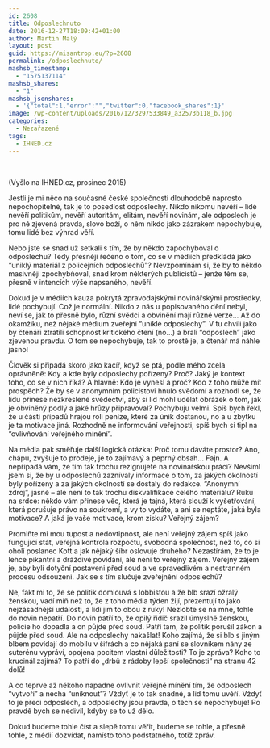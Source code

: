 ```yaml
---
id: 2608
title: Odposlechnuto
date: 2016-12-27T18:09:42+01:00
author: Martin Malý
layout: post
guid: https://misantrop.eu/?p=2608
permalink: /odposlechnuto/
mashsb_timestamp:
  - "1575137114"
mashsb_shares:
  - "1"
mashsb_jsonshares:
  - '{"total":1,"error":"","twitter":0,"facebook_shares":1}'
image: /wp-content/uploads/2016/12/3297533849_a32573b118_b.jpg
categories:
  - Nezařazené
tags:
  - IHNED.cz
---
```

&nbsp;

(Vyšlo na IHNED.cz, prosinec 2015)

<span style="font-weight: 400;">Jestli je mi něco na současné české společnosti dlouhodobě naprosto nepochopitelné, tak je to posedlost odposlechy. Nikdo nikomu nevěří &#8211; lidé nevěří politikům, nevěří autoritám, elitám, nevěří novinám, ale odposlech je pro ně zjevená pravda, slovo boží, o něm nikdo jako zázrakem nepochybuje, tomu lidé bez výhrad věří.</span>

<span style="font-weight: 400;">Nebo jste se snad už setkali s tím, že by někdo zapochyboval o odposlechu? Tedy přesněji řečeno o tom, co se v médiích předkládá jako “uniklý materiál z policejních odposlechů”? Nevzpomínám si, že by to někdo masivněji zpochybňoval, snad krom některých publicistů &#8211; jenže těm se, přesně v intencích výše napsaného, nevěří.</span>

<span style="font-weight: 400;">Dokud je v médiích kauza pokrytá zpravodajskými novinářskými prostředky, lidé pochybují. Což je normální. Nikdo z nás u popisovaného dění nebyl, neví se, jak to přesně bylo, různí svědci a obvinění mají různé verze… Až do okamžiku, než nějaké médium zveřejní “uniklé odposlechy”. V tu chvíli jako by čtenáři ztratili schopnost kritického čtení (no…) a brali “odposlech” jako zjevenou pravdu. O tom se nepochybuje, tak to prostě je, a čtenář má náhle jasno!</span>

<span style="font-weight: 400;">Člověk si připadá skoro jako kacíř, když se ptá, podle mého zcela oprávněně: Kdy a kde byly odposlechy pořízeny? Proč? Jaký je kontext toho, co se v nich říká? A hlavně: Kdo je vynesl a proč? Kdo z toho může mít prospěch? Že by se v anonymním policistovi hnulo svědomí a rozhodl se, že lidu přinese nezkreslené svědectví, aby si lid mohl udělat obrázek o tom, jak je obviněný podlý a jaké hrůzy připravoval? Pochybuju velmi. Spíš bych řekl, že u části případů hrajou roli peníze, které za únik dostanou, no a u zbytku je ta motivace jiná. Rozhodně ne informování veřejnosti, spíš bych si tipl na “ovlivňování veřejného mínění”.</span>

<span style="font-weight: 400;">Na média pak směřuje další logická otázka: Proč tomu dáváte prostor? Ano, chápu, zvyšuje to prodeje, je to zajímavý a peprný obsah… Fajn. A nepřipadá vám, že tím tak trochu rezignujete na novinářskou práci? Nevšiml jsem si, že by u odposlechů zaznívaly informace o tom, za jakých okolností byly pořízeny a za jakých okolností se dostaly do redakce. “Anonymní zdroj”, jasně &#8211; ale není to tak trochu diskvalifikace celého materiálu? Ruku na srdce: někdo vám přinese věc, která je tajná, která slouží k vyšetřování, která porušuje právo na soukromí, a vy to vydáte, a ani se neptáte, jaká byla motivace? A jaká je vaše motivace, krom zisku? Veřejný zájem?</span>

<span style="font-weight: 400;">Promiňte mi mou tupost a nedovtipnost, ale není veřejný zájem spíš jako fungující stát, veřejná kontrola rozpočtu, svobodná společnost, než to, co si oholí poslanec Kott a jak nějaký šíbr oslovuje druhého? Nezastírám, že to je lehce pikantní a dráždivé povídání, ale není to veřejný zájem. Veřejný zájem je, aby byli dotyční postaveni před soud a ve spravedlivém a nestranném procesu odsouzeni. Jak se s tím slučuje zveřejnění odposlechů?</span>

<span style="font-weight: 400;">Ne, fakt mi to, že se politik domlouvá s lobbistou a že blb srazí ožralý ženskou, vadí míň než to, že z toho média týden žijí, prezentují to jako nejzásadnější události, a lidi jim to obou z ruky! Nezlobte se na mne, tohle do novin nepatří. Do novin patří to, že opilý řidič srazil úmyslně ženskou, policie ho dopadla a on půjde před soud. Patří tam, že politik porušil zákon a půjde před soud. Ale na odposlechy nakašlat! Koho zajímá, že si blb s jiným blbem povídají do mobilu v šifrách a co nějaká paní se slovníkem nány ze suterénu vypráví, opojena pocitem vlastní důležitosti? To je zpráva? Koho to krucinál zajímá? To patří do „drbů z rádoby lepší společnosti“ na stranu 42 dolů!</span>

<span style="font-weight: 400;">A co teprve až někoho napadne ovlivnit veřejné mínění tím, že odposlech “vytvoří” a nechá “uniknout”? Vždyť je to tak snadné, a lid tomu uvěří. Vždyť to je přeci odposlech, a odposlechy jsou pravda, o těch se nepochybuje! Po pravdě bych se nedivil, kdyby se to už dělo.</span>

<span style="font-weight: 400;">Dokud budeme tohle číst a slepě tomu věřit, budeme se tohle, a přesně tohle, z médií dozvídat, namísto toho podstatného, totiž zpráv.</span>